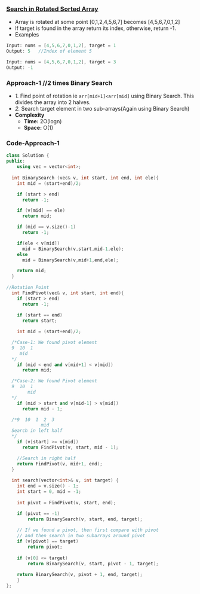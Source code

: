 ### [Search in Rotated Sorted Array](https://leetcode.com/problems/search-in-rotated-sorted-array/)
- Array is rotated at some point [0,1,2,4,5,6,7] becomes [4,5,6,7,0,1,2]
- If target is found in the array return its index, otherwise, return -1.
- Examples
```c++
Input: nums = [4,5,6,7,0,1,2], target = 1
Output: 5   //Index of element 5

Input: nums = [4,5,6,7,0,1,2], target = 3
Output: -1
```

### Approach-1 //2 times Binary Search
- *1.* Find point of rotation ie `arr[mid+1]<arr[mid]` using Binary Search. This divides the array into 2 halves.
- *2.* Search target element in two sub-arrays(Again using Binary Search)
- **Complexity**
  - **Time:** 2O(logn)
  - **Space:** O(1)
### Code-Approach-1
```c++
class Solution {
public:
    using vec = vector<int>;
    
  int BinarySearch (vec& v, int start, int end, int ele){
    int mid = (start+end)/2;

    if (start > end)
      return -1;

    if (v[mid] == ele)
      return mid;

    if (mid == v.size()-1)
      return -1;

    if(ele < v[mid])
      mid = BinarySearch(v,start,mid-1,ele);
    else
      mid = BinarySearch(v,mid+1,end,ele);

    return mid;
  }
  
//Rotation Point
  int FindPivot(vec& v, int start, int end){
    if (start > end)
      return -1;
    
    if (start == end)
      return start;

    int mid = (start+end)/2;

  /*Case-1: We found pivot element
  9  10  1
     mid
  */
    if (mid < end and v[mid+1] < v[mid])
      return mid;

  /*Case-2: We found Pivot element
  9  10  1
        mid
  */        
    if (mid > start and v[mid-1] > v[mid])
      return mid - 1;

  /*9  10  1  2  3
             mid
  Search in left half
  */
    if (v[start] >= v[mid])
      return FindPivot(v, start, mid - 1);

    //Search in right half
    return FindPivot(v, mid+1, end);
  }
    
  int search(vector<int>& v, int target) {
    int end = v.size() - 1;
    int start = 0, mid = -1;
    
    int pivot = FindPivot(v, start, end);

    if (pivot == -1) 
        return BinarySearch(v, start, end, target); 
  
    // If we found a pivot, then first compare with pivot 
    // and then search in two subarrays around pivot 
    if (v[pivot] == target) 
        return pivot; 
  
    if (v[0] <= target) 
        return BinarySearch(v, start, pivot - 1, target); 
  
    return BinarySearch(v, pivot + 1, end, target);    
    }
};
```
  
